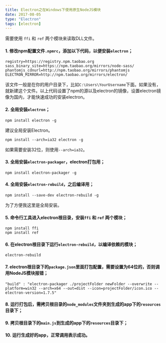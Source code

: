 ```yaml
---
title: Electron之在Windows下使用原生NodeJS模块
date: 2017-08-05
type: "Electron"
tags: [electron]
---
```


需要使用 `ffi` 和 `ref` 两个模块来读取DLL文件。


#### 1. 修改npm配置文件`.npmrc`，添加以下代码，以便安装`electron`；
```
registry=https://registry.npm.taobao.org
sass_binary_site=https://npm.taobao.org/mirrors/node-sass/
phantomjs_cdnurl=http://npm.taobao.org/mirrors/phantomjs
ELECTRON_MIRROR=http://npm.taobao.org/mirrors/electron/
```
该文件一般是在你的用户目录下，比如`C:\Users\YourUsername`下面。如果没有，就新建这个文件。以上代码设置了npm的源以及electron的镜像，设置electron镜像为国内，才能快速成功的安装electron。
<!--more-->

#### 2. 全局安装`electron`；
```
npm install electron -g
```
建议全局安装Electron。

```
npm install --arch=ia32 electron -g
```
如果需要安装32位，则使用`--arch=ia32`。

#### 3. 全局安装`electron-packager`，electron打包用；
```
npm install electron-packager -g
```

#### 4. 全局安装`electron-rebuild`，之后编译用；
```
npm install --save-dev electron-rebuild -g
```
为了方便我这里是全局安装。

#### 5. 命令行工具进入electron根目录，安装`ffi` 和 `ref` 两个模块；
```
npm install ffi
npm install ref
```

#### 6. 在electron根目录下运行`electron-rebuild`，以编译依赖的模块；
```
electron-rebuild
```

#### 7. electron根目录下的`package.json`里面打包配置，需要设置为64位的，否则调用NodeJS模块报错；
```
"build" : "electron-packager ./projectFolder newFolder --overwrite --platform=win32 --arch=x64 --out=dist --icon=projectFolder/icon.ico --electron-version=1.7.5"
```

#### 8. 运行打包后，需拷贝根目录的`node_modules`文件夹到生成的app下的`resources`目录下；


#### 9. 拷贝根目录下的`main.js`到生成的app下的`resources`目录下；

#### 10. 运行生成好的app，正常调用表示成功。